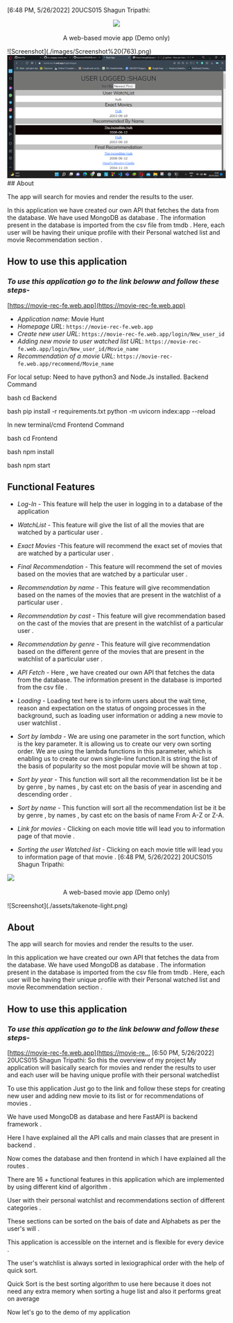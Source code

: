 [6:48 PM, 5/26/2022] 20UCS015 Shagun Tripathi: <p align="center">
<img src="https://media4.giphy.com/media/7zMsa4CDcXY7PEDNGN/giphy.gif">

</p>
<p align="center">A web-based movie app (Demo only)</p>
![Screenshot](./images/Screenshot%20(763).png)
<img src="./images/Screenshot%20(763).png">
## About

The app will search for movies and render the results to the user. <br/>

In this application we have created our own API that fetches the data from the database. We have used MongoDB as database . The information present in the database is imported from the csv file from tmdb . Here, each user will be having their unique profile with their Personal watched list and movie Recommendation section .

## How to use this application

### _To use this application go to the link beloww and follow these steps_-

[https://movie-rec-fe.web.app](https://movie-rec-fe.web.app)

- _Application name_: Movie Hunt
- _Homepage URL_: `https://movie-rec-fe.web.app`
- _Create new user URL_: `https://movie-rec-fe.web.app/login/New_user_id`
- _Adding new movie to user watched list URL_: `https://movie-rec-fe.web.app/login/New_user_id/Movie_name`
- _Recommendation of a movie URL_: `https://movie-rec-fe.web.app/recommend/Movie_name `

For local setup:
Need to have python3 and Node.Js installed.
Backend Command

bash
cd Backend

bash
pip install -r requirements.txt
python -m uvicorn index:app --reload

In new terminal/cmd
Frontend Command

bash
cd Frontend

bash
npm install

bash
npm start

## Functional Features

- _Log-In_ - This feature will help the user in logging in to a database of the application
- _WatchList_ - This feature will give the list of all the movies that are watched by a particular user .
- _Exact Movies_ -This feature will recommend the exact set of movies that are watched by a particular user .

- _Final Recommendation_ - This feature will recommend the set of movies based on the movies that are watched by a particular user .

- _Recommendation by name_ - This feature will give recommendation based on the names of the movies that are present in the watchlist of a particular user .
- _Recommendation by cast_ - This feature will give recommendation based on the cast of the movies that are present in the watchlist of a particular user .

- _Recommendation by genre_ - This feature will give recommendation based on the different genre of the movies that are present in the watchlist of a particular user .

- _API Fetch_ - Here , we have created our own API that fetches the data from the database. The information present in the database is imported from the csv file .
- _Loading_ - Loading text here is to inform users about the wait time, reason and expectation on the status of ongoing processes in the background, such as loading user information or adding a new movie to user watchlist .
- _Sort by lambda_ - We are using one parameter in the sort function, which is the key parameter. It is allowing us to create our very own sorting order. We are using the lambda functions in this parameter, which is enabling us to create our own single-line function.It is string the list of the basis of popularity so the most popular movie will be shown at top .

- _Sort by year_ - This function will sort all the recommendation list be it be by genre , by names , by cast etc on the basis of year in ascending and descending order .

- _Sort by name_ - This function will sort all the recommendation list be it be by genre , by names , by cast etc on the basis of name From A-Z or Z-A.
- _Link for movies_ - Clicking on each movie title will lead you to information page of that movie .
- _Sorting the user Watched list_ - Clicking on each movie title will lead you to information page of that movie .
[6:48 PM, 5/26/2022] 20UCS015 Shagun Tripathi: <p align="center">
<img src="https://media4.giphy.com/media/7zMsa4CDcXY7PEDNGN/giphy.gif">
</p>
<p align="center">A web-based movie app (Demo only)</p>
![Screenshot](./assets/takenote-light.png)

## About

The app will search for movies and render the results to the user. <br/>

In this application we have created our own API that fetches the data from the database. We have used MongoDB as database . The information present in the database is imported from the csv file from tmdb . Here, each user will be having their unique profile with their Personal watched list and movie Recommendation section .

## How to use this application

### _To use this application go to the link beloww and follow these steps_-

[https://movie-rec-fe.web.app](https://movie-re…
[6:50 PM, 5/26/2022] 20UCS015 Shagun Tripathi: So this the overview of my project
My application will basically search for movies and render the results to user and each user will be having unique profile with their personal watchedlist

To use this application
Just go to the link and follow these steps for creating new user and adding new movie to its list or for recommendations of movies .

We have used MongoDB as database and here FastAPI is backend framework .

Here I have explained all the API calls and main classes that are present in backend .

Now comes the database and then frontend in which I have explained all the routes .

There are 16 + functional features in this application which are implemented by using different kind of algorithm .

User with their personal watchlist and recommendations section of different categories .

These sections can be sorted on the bais of date and Alphabets as per the user's will .

This application is accessible on the internet and is flexible for every device .

The user's watchlist is always sorted in lexiographical order with the help of quick sort.

Quick Sort is the best sorting algorithm to use here because it does not need any extra memory when sorting a huge list and also it performs great on average

Now let's go to the demo of my application
